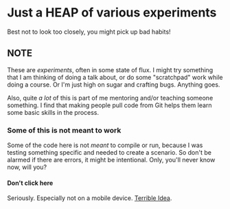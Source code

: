 # Just a HEAP of various experiments

Best not to look too closely, you might pick up bad habits!

## NOTE

These are _experiments_, often in some state of flux. I might
try something that I am thinking of doing a talk about, or do
some "scratchpad" work while doing a course. Or I'm just high
on sugar and crafting bugs. Anything goes.

Also, quite _a lot_ of this is part of me mentoring and/or
teaching someone something. I find that making people pull code
from Git helps them learn some basic skills in the process.

### Some of this is not meant to work

Some of the code here is not _meant_ to compile or run, because
I was testing something specific and needed to create a scenario.
So don't be alarmed if there are errors, it might be intentional. Only,
you'll never know now, will you?

#### Don't click here ####
Seriously. Especially not on a mobile device.  [Terrible Idea](https://liquid.nofuss.co.za).
